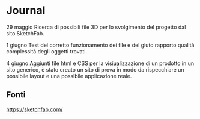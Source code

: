 # Journal

29 maggio
Ricerca di possibili file 3D per lo svolgimento del progetto dal sito SketchFab.

1 giugno
Test del corretto funzionamento dei file e del giuto rapporto qualità complessità degli oggetti trovati.

4 giugno
Aggiunti file html e CSS per la visiualizzazione di un prodotto in un sito generico, è stato creato un sito di prova in modo da rispecchiare un possibile layout e una possibile applicazione reale.

## Fonti
https://sketchfab.com/
